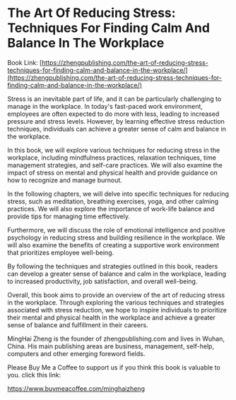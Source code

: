 # The Art Of Reducing Stress: Techniques For Finding Calm And Balance In The Workplace

Book Link: [https://zhengpublishing.com/the-art-of-reducing-stress-techniques-for-finding-calm-and-balance-in-the-workplace/](https://zhengpublishing.com/the-art-of-reducing-stress-techniques-for-finding-calm-and-balance-in-the-workplace/)

Stress is an inevitable part of life, and it can be particularly challenging to manage in the workplace. In today's fast-paced work environment, employees are often expected to do more with less, leading to increased pressure and stress levels. However, by learning effective stress reduction techniques, individuals can achieve a greater sense of calm and balance in the workplace.

In this book, we will explore various techniques for reducing stress in the workplace, including mindfulness practices, relaxation techniques, time management strategies, and self-care practices. We will also examine the impact of stress on mental and physical health and provide guidance on how to recognize and manage burnout.

In the following chapters, we will delve into specific techniques for reducing stress, such as meditation, breathing exercises, yoga, and other calming practices. We will also explore the importance of work-life balance and provide tips for managing time effectively.

Furthermore, we will discuss the role of emotional intelligence and positive psychology in reducing stress and building resilience in the workplace. We will also examine the benefits of creating a supportive work environment that prioritizes employee well-being.

By following the techniques and strategies outlined in this book, readers can develop a greater sense of balance and calm in the workplace, leading to increased productivity, job satisfaction, and overall well-being.

Overall, this book aims to provide an overview of the art of reducing stress in the workplace. Through exploring the various techniques and strategies associated with stress reduction, we hope to inspire individuals to prioritize their mental and physical health in the workplace and achieve a greater sense of balance and fulfillment in their careers.

MingHai Zheng is the founder of zhengpublishing.com and lives in Wuhan, China. His main publishing areas are business, management, self-help, computers and other emerging foreword fields.

Please Buy Me a Coffee to support us if you think this book is valuable to you. click this link:

https://www.buymeacoffee.com/minghaizheng
